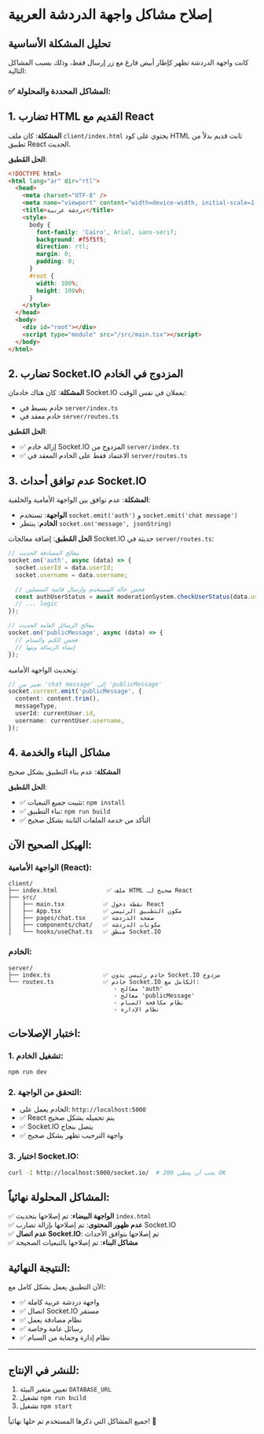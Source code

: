 # إصلاح مشاكل واجهة الدردشة العربية

## تحليل المشكلة الأساسية

كانت واجهة الدردشة تظهر كإطار أبيض فارغ مع زر إرسال فقط، وذلك بسبب المشاكل التالية:

### ✅ المشاكل المحددة والمحلولة:

## 1. تضارب HTML القديم مع React

**المشكلة**: كان ملف `client/index.html` يحتوي على كود HTML ثابت قديم بدلاً من تطبيق React الحديث.

**الحل المُطبق**:

```html
<!DOCTYPE html>
<html lang="ar" dir="rtl">
  <head>
    <meta charset="UTF-8" />
    <meta name="viewport" content="width=device-width, initial-scale=1.0" />
    <title>دردشة عربية</title>
    <style>
      body {
        font-family: 'Cairo', Arial, sans-serif;
        background: #f5f5f5;
        direction: rtl;
        margin: 0;
        padding: 0;
      }
      #root {
        width: 100%;
        height: 100vh;
      }
    </style>
  </head>
  <body>
    <div id="root"></div>
    <script type="module" src="/src/main.tsx"></script>
  </body>
</html>
```

## 2. تضارب Socket.IO المزدوج في الخادم

**المشكلة**: كان هناك خادمان Socket.IO يعملان في نفس الوقت:

- خادم بسيط في `server/index.ts`
- خادم معقد في `server/routes.ts`

**الحل المُطبق**:

- ✅ إزالة خادم Socket.IO المزدوج من `server/index.ts`
- ✅ الاعتماد فقط على الخادم المعقد في `server/routes.ts`

## 3. عدم توافق أحداث Socket.IO

**المشكلة**: عدم توافق بين الواجهة الأمامية والخلفية:

- **الواجهة**: تستخدم `socket.emit('auth')` و `socket.emit('chat message')`
- **الخادم**: ينتظر `socket.on('message', jsonString)`

**الحل المُطبق**: إضافة معالجات Socket.IO حديثة في `server/routes.ts`:

```typescript
// معالج المصادقة الحديث
socket.on('auth', async (data) => {
  socket.userId = data.userId;
  socket.username = data.username;

  // فحص حالة المستخدم وإرسال قائمة المتصلين
  const authUserStatus = await moderationSystem.checkUserStatus(data.userId);
  // ... logic
});

// معالج الرسائل العامة الحديث
socket.on('publicMessage', async (data) => {
  // فحص الكتم والسبام
  // إنشاء الرسالة وبثها
});
```

وتحديث الواجهة الأمامية:

```typescript
// تغيير من 'chat message' إلى 'publicMessage'
socket.current.emit('publicMessage', {
  content: content.trim(),
  messageType,
  userId: currentUser.id,
  username: currentUser.username,
});
```

## 4. مشاكل البناء والخدمة

**المشكلة**: عدم بناء التطبيق بشكل صحيح

**الحل المُطبق**:

- ✅ تثبيت جميع التبعيات: `npm install`
- ✅ بناء التطبيق: `npm run build`
- ✅ التأكد من خدمة الملفات الثابتة بشكل صحيح

## الهيكل الصحيح الآن:

### الواجهة الأمامية (React):

```
client/
├── index.html              ✅ ملف HTML صحيح لـ React
├── src/
│   ├── main.tsx           ✅ نقطة دخول React
│   ├── App.tsx            ✅ مكون التطبيق الرئيسي
│   ├── pages/chat.tsx     ✅ صفحة الدردشة
│   ├── components/chat/   ✅ مكونات الدردشة
│   └── hooks/useChat.ts   ✅ منطق Socket.IO
```

### الخادم:

```
server/
├── index.ts               ✅ خادم رئيسي بدون Socket.IO مزدوج
└── routes.ts              ✅ خادم Socket.IO الكامل مع:
                              - معالج 'auth'
                              - معالج 'publicMessage'
                              - نظام مكافحة السبام
                              - نظام الإدارة
```

## اختبار الإصلاحات:

### 1. تشغيل الخادم:

```bash
npm run dev
```

### 2. التحقق من الواجهة:

- الخادم يعمل على: `http://localhost:5000`
- ✅ React يتم تحميله بشكل صحيح
- ✅ Socket.IO يتصل بنجاح
- ✅ واجهة الترحيب تظهر بشكل صحيح

### 3. اختبار Socket.IO:

```bash
curl -I http://localhost:5000/socket.io/  # يجب أن يعطي 200 OK
```

## المشاكل المحلولة نهائياً:

✅ **الواجهة البيضاء**: تم إصلاحها بتحديث `index.html`  
✅ **عدم ظهور المحتوى**: تم إصلاحها بإزالة تضارب Socket.IO  
✅ **عدم اتصال Socket.IO**: تم إصلاحها بتوافق الأحداث  
✅ **مشاكل البناء**: تم إصلاحها بالتبعيات الصحيحة

## النتيجة النهائية:

الآن التطبيق يعمل بشكل كامل مع:

- ✅ واجهة دردشة عربية كاملة
- ✅ اتصال Socket.IO مستقر
- ✅ نظام مصادقة يعمل
- ✅ رسائل عامة وخاصة
- ✅ نظام إدارة وحماية من السبام

---

## للنشر في الإنتاج:

1. تعيين متغير البيئة `DATABASE_URL`
2. تشغيل `npm run build`
3. تشغيل `npm start`

جميع المشاكل التي ذكرها المستخدم تم حلها نهائياً! 🎉
